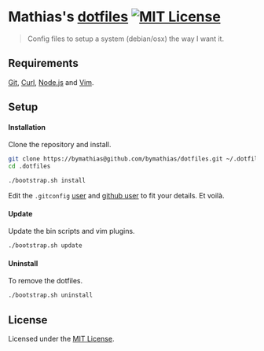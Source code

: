 # Mathias's [dotfiles][home-url] [![MIT License][license-badge]][license-url]

> Config files to setup a system (debian/osx) the way I want it.

## Requirements

[Git][git-url], [Curl][curl-url], [Node.js][nodejs-url] and [Vim][vim-url].

## Setup

#### Installation

Clone the repository and install.

```sh
git clone https://bymathias@github.com/bymathias/dotfiles.git ~/.dotfiles
cd .dotfiles

./bootstrap.sh install
```

Edit the `.gitconfig` [user](https://github.com/bymathias/dotfiles/blob/master/git/.gitconfig#L1) and [github user](https://github.com/bymathias/dotfiles/blob/master/git/.gitconfig#L23) to fit your details. Et voilà.

#### Update

Update the bin scripts and vim plugins.

```sh
./bootstrap.sh update
```

#### Uninstall

To remove the dotfiles.

```sh
./bootstrap.sh uninstall
```

## License

Licensed under the [MIT License][license-url].


<!-- Link Labels -->

[home-url]: https://github.com/bymathias/dotfiles

[license-badge]: http://img.shields.io/badge/license-MIT-blue.svg?style=flat-square
[license-url]:   https://github.com/bymathias/dotfiles/blob/master/LICENSE.md

[git-url]:    http://git-scm.com
[curl-url]:   http://curl.haxx.se
[nodejs-url]: https://nodejs.org
[vim-url]:    http://www.vim.org
